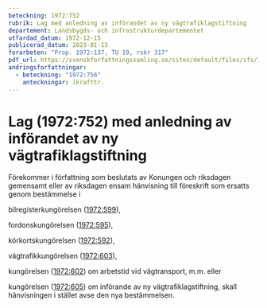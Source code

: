 ```yaml
---
beteckning: 1972:752
rubrik: Lag med anledning av införandet av ny vägtrafiklagstiftning
departement: Landsbygds- och infrastrukturdepartementet
utfardad_datum: 1972-12-15
publicerad_datum: 2023-01-13
forarbeten: "Prop. 1972:137, TU 19, rskr 317"
pdf_url: https://svenskforfattningssamling.se/sites/default/files/sfs/1972-12/SFS1972-752.pdf
andringsforfattningar:
  - beteckning: "1972:756"
    anteckningar: ikrafttr.
---
```


# Lag (1972:752) med anledning av införandet av ny vägtrafiklagstiftning

Förekommer i författning som beslutats av Konungen och riksdagen gemensamt eller av riksdagen ensam hänvisning till föreskrift som ersatts genom bestämmelse i

bilregisterkungörelsen ([1972:599](https://selex.se/eli/sfs/1972/599)),

fordonskungörelsen ([1972:595](https://selex.se/eli/sfs/1972/595)),

körkortskungörelsen ([1972:592](https://selex.se/eli/sfs/1972/592)),

vägtrafikkungörelsen ([1972:603](https://selex.se/eli/sfs/1972/603)),

kungörelsen ([1972:602](https://selex.se/eli/sfs/1972/602)) om arbetstid vid vägtransport, m.m. eller

kungörelsen ([1972:605](https://selex.se/eli/sfs/1972/605)) om införande av ny vägtrafiklagstiftning, skall hänvisningen i stället avse den nya bestämmelsen.